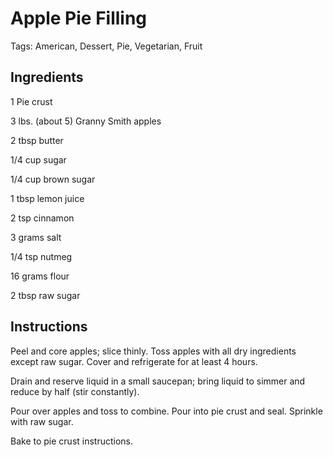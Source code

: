 # Apple Pie Filling

Tags: American, Dessert, Pie, Vegetarian, Fruit



## Ingredients

1 Pie crust

3 lbs. (about 5) Granny Smith apples

2 tbsp butter

1/4 cup sugar

1/4 cup brown sugar

1 tbsp lemon juice

2 tsp cinnamon

3 grams salt

1/4 tsp nutmeg

16 grams flour

2 tbsp raw sugar



## Instructions

Peel and core apples; slice thinly. Toss apples with all dry ingredients except raw sugar. Cover and refrigerate for at least 4 hours.

Drain and reserve liquid in a small saucepan; bring liquid to simmer and reduce by half (stir constantly).

Pour over apples and toss to combine. Pour into pie crust and seal. Sprinkle with raw sugar.

Bake to pie crust instructions.
